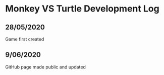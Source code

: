 # Monkey VS Turtle <strong>Dev</strong>elopment <strong>Log</strong>

## 28/05/2020
Game first created

## 9/06/2020
GitHub page made public and updated
